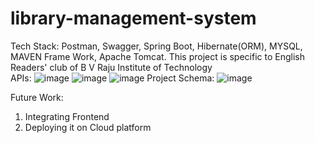 # library-management-system
Tech Stack: Postman, Swagger, Spring Boot, Hibernate(ORM), MYSQL, MAVEN Frame Work, Apache Tomcat.
This project is specific to English Readers' club of B V Raju Institute of Technology                                                                                                                                  
APIs:
![image](https://github.com/Shiva16-04/library-management-system/assets/100616140/9aa49465-810a-4993-9f13-c8b6707c2fb4)
![image](https://github.com/Shiva16-04/library-management-system/assets/100616140/91c1a8cc-da85-4e28-9e57-1c2ec2297163)
![image](https://github.com/Shiva16-04/library-management-system/assets/100616140/b01e27f6-fb14-4a29-93d4-5ce9da087c15)
Project Schema:
![image](https://github.com/Shiva16-04/library-management-system/assets/100616140/2062ef8b-0936-409e-8d44-07435347087f)

Future Work:
1. Integrating Frontend
2. Deploying it on Cloud platform
